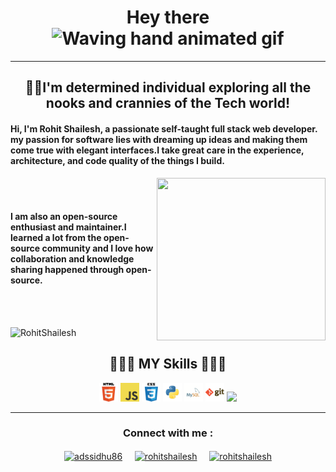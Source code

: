 <h1 align="center">  Hey there <img src="https://raw.githubusercontent.com/nixin72/nixin72/master/wave.gif" 
         alt="Waving hand animated gif"
         height="50"
         width="45" /></h1>
 <hr>
<h2  align="center">👨‍💻I'm determined individual exploring all the nooks and crannies of the Tech world!</h2>
<h4> Hi, I'm Rohit Shailesh, a passionate self-taught full stack web developer. my passion for software lies with dreaming up ideas and making them come true with elegant interfaces.I take great care in the experience, architecture, and code quality of the things I build.</h4>
<div >
<img align="right" height="260px" width="270" src="https://cdn.dribbble.com/users/1292677/screenshots/6139167/avento.gif">
</div>
<br></br>

<div align="left"  height="260px" width="270">
<h4>I am also an open-source enthusiast and maintainer.I learned a lot from the open-source community and I love how collaboration and knowledge sharing happened through open-source.</h4>
</div>      

<br></br>



<p align="left"> <img src="https://komarev.com/ghpvc/?username=RohitShailesh&label=Profile%20views&color=brightgreen&style=plastic" alt="RohitShailesh" /> </p>


<!-- <div align="center">
<img src="https://github-readme-stats.vercel.app/api?username=RohitShailesh&&show_icons=true&title_color=FFFF00&icon_color=FFC312&text_color=EEFBFB&bg_color=007CC7">
</div>-->
<h2 align="center">🤹🏻‍♂️ MY Skills 🤹🏻‍♂️</h2>  

<div align="center">
<code><img height="30" src="https://raw.githubusercontent.com/github/explore/80688e429a7d4ef2fca1e82350fe8e3517d3494d/topics/html/html.png"></code>
<code><img height="30" src="https://raw.githubusercontent.com/github/explore/80688e429a7d4ef2fca1e82350fe8e3517d3494d/topics/javascript/javascript.png"></code>
<code><img height="30" src="https://raw.githubusercontent.com/github/explore/80688e429a7d4ef2fca1e82350fe8e3517d3494d/topics/css/css.png"></code>
<!-- <code><img height="30" src="https://masterprograming.com/wp-content/uploads/2019/03/c-programming-e1536069688313.png"></code> -->
<!-- <code><img height="30" src="https://raw.githubusercontent.com/github/explore/80688e429a7d4ef2fca1e82350fe8e3517d3494d/topics/cpp/cpp.png"></code> -->
<code><img height="30" src="https://raw.githubusercontent.com/github/explore/80688e429a7d4ef2fca1e82350fe8e3517d3494d/topics/python/python.png"></code>
<code><img height="30" src="https://raw.githubusercontent.com/github/explore/80688e429a7d4ef2fca1e82350fe8e3517d3494d/topics/mysql/mysql.png"></code>
<code><img height="30" src="https://raw.githubusercontent.com/github/explore/80688e429a7d4ef2fca1e82350fe8e3517d3494d/topics/git/git.png"></code>
<code><img height="30" src="https://th.bing.com/th/id/OIP.c4RBIyTHaeRH08T4bp_waAHaGO?pid=ImgDet&rs=1"></code>
</div>
<hr>
<h3 align="center">Connect with me :</h3>
<p align="center">
         <a href="https://twitter.com/iam_rohitsv" target="_blank"><img align="center" src="https://img.icons8.com/cute-clipart/64/000000/twitter.png" alt="adssidhu86" height="50" width="50" /></a> &nbsp;&nbsp;&nbsp;
<a href="https://www.linkedin.com/in/rohitshailesh74/" target="_blank"><img align="center" src="https://img.icons8.com/cute-clipart/64/000000/linkedin.png" alt="rohitshailesh" height="50" width="50" /></a>&nbsp;&nbsp;&nbsp;&nbsp;
<a href="https://www.facebook.com/profile.php?id=100010002196732" target="_blank"><img align="center" src="https://img.icons8.com/cute-clipart/64/000000/facebook.png" alt="rohitshailesh" height="50" width="50" /></a>
         <a href=""
</p>
         
       
<!-- <p align="center">
  <img src="https://github.com/imx0x/raw/output/github-contribution-grid-snake.svg" alt="snake"></center>
</p>
 -->
